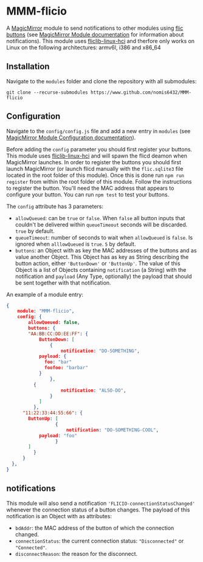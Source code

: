 # MMM-flicio

A [MagicMirror](https://magicmirror.builders/) module to send notifications to other modules using [flic buttons](flic.io) (see [MagicMirror Module documentation](https://docs.magicmirror.builders/development/core-module-file.html) for information about notifications). This module uses [fliclib-linux-hci](https://github.com/50ButtonsEach/fliclib-linux-hci) and therfore only works on Linux on the following architectures: armv6l, i386 and x86_64

## Installation

Navigate to the `modules` folder and clone the repository with all submodules:

`git clone --recurse-submodules https://www.github.com/nomis6432/MMM-flicio`

## Configuration

Navigate to the `config/config.js` file and add a new entry in `modules` (see [MagicMirror Module Configuration documentation](https://docs.magicmirror.builders/modules/configuration.html)).

Before adding the `config` parameter you should first register your buttons. This module uses [fliclib-linux-hci](https://github.com/50ButtonsEach/fliclib-linux-hci) and will spawn the flicd deamon when MagicMirror launches. In order to register the buttons you should first launch MagicMirror (or launch flicd manually with the `flic.sqlite3` file located in the root folder of this module). Once this is done run `npm run register` from within the root folder of this module. Follow the instructions to register the button. You'll need the MAC address that appears to configure your button. You can run `npm test` to test your buttons.

The `config` attribute has 3 parameters:

* `allowQueued`: can be `true` or `false`. When `false` all button inputs that couldn't be delivered within `queueTimeout` seconds will be discarded. `true` by default.
* `queueTimeout`: number of seconds to wait when `allowQueued` is `false`. Is ignored when `alllowQueued` is `true`. `5` by default.
* `buttons`: an Object with as key the MAC addresses of the buttons and as value another Object. This Object has as key as String describing the button action, either `'ButtonDown'` or `'ButtonUp'`. The value of this Object is a list of Objects containing `notification` (a String) with the notification and `payload` (Any Type, optionally) the payload that should be sent together with that notification.

An example of a module entry:

```json
{
	module: "MMM-flicio",
	config: {
		allowQueued: false,
		buttons: {
  		"AA:BB:CC:DD:EE:FF": {
  			ButtonDown: [
  				{
  					notification: "DO-SOMETHING",
            payload: {
              foo: "bar"
              foofoo: "barbar"
            }
  				},
          {
  					notification: "ALSO-DO",
  				}
  			]
		  },
      "11:22:33:44:55:66": {
        ButtonUp: [
				  {
					  notification: "DO-SOMETHING-COOL",
            payload: "foo"
				  }
        ]
		  }
	  }
  },
}
```
## notifications

This module will also send a notification `'FLICIO-connectionStatusChanged'` whenever the connection status of a button changes. The payload of this notification is an Object with as attributes:

* `bdAddr`: the MAC address of the button of which the connection changed.
* `connectionStatus`: the current connection status: `"Disconnected"` or `"Connected"`.
* `disconnectReason`: the reason for the disconnect.
